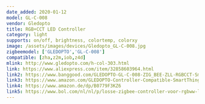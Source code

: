 ```yaml
---
date_added: 2020-01-12
model: GL-C-008
vendor: Gledopto
title: RGB+CCT LED Controller 
category: light
supports: on/off, brightness, colortemp, colorxy
image: /assets/images/devices/Gledopto_GL-C-008.jpg
zigbeemodel: ['GLEDOPTO','GL-C-008']
compatible: [zha,z2m,iob,z4d]
mlink: http://www.gledopto.com/h-col-303.html
link: https://www.aliexpress.com/item/32858603964.html
link2: https://www.banggood.com/GLEDOPTO-GL-C-008-ZIG_BEE-ZLL-RGBCCT-Smart-APP-LED-Strip-Controller-Work-With-Home-Kit-Philip-Hub-p-1471007.html
link3: https://www.amazon.com/GLEDOPTO-Controller-Compatible-SmartThings-Lightify/dp/B07R32CS17
link4: https://www.amazon.de/dp/B0779F3KZ6
link5: https://www.bol.com/nl/nl/p/losse-zigbee-controller-voor-rgbww-led-strips-geschikt-voor-philips-hue/9200000130872948/
---
```

